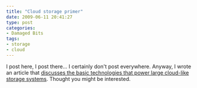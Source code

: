 ```yaml
---
title: "Cloud storage primer"
date: 2009-06-11 20:41:27
type: post
categories:
- Damaged Bits
tags:
- storage
- cloud
---
```


<p>I post here, I post there... I certainly don't post everywhere.  Anyway, I wrote an article that <a href="https://omniti.com/seeds/concepts-of-cloudish-storage">discusses the basic technologies that power large cloud-like storage systems</a>.  Thought you might be interested.</p>
